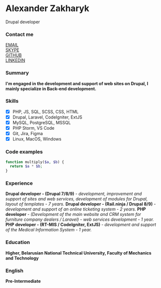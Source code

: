 # Alexander Zakharyk
Drupal developer

### Contact me

[EMAIL](mailto:minsksiteby@gmail.com)\
[SKYPE](skype:live:minsksiteby?chat)\
[GITHUB](https://github.com/xanderZakh)\
[LINKEDIN](https://www.linkedin.com/in/alexander-zakharyk-4672ba135/)

### Summary

**I'm engaged in the development and support of web sites on Drupal, I mainly specialize in Back-end development.**

### Skills

- [x] PHP, JS, SQL, SCSS, CSS, HTML
- [x] Drupal, Laravel, CodeIgniter, ExtJS
- [x] MySQL, PostgreSQL, MSSQL
- [x] PHP Storm, VS Code
- [x] Git, Jira, Figma
- [x] Linux, MacOS, Windows

### Code examples

```php
function multiply($a, $b) {
  return $a * $b;
}
```

### Experience

**Drupal developer - (Drupal 7/8/9)** *- development, improvement and support of sites and web services, development of modules for Drupal, layout of templates - 7 years.*
**Drupal developer - (Rail.ninja / Drupal 8/9)** *- development and support of an online ticketing system - 2 years.*
**PHP developer** *- (Development of the main website and CRM system for furniture company dealers / Laravel) - web services development - 1 year.*
**PHP developer - (RT-MIS / CodeIgniter, ExtJS)** *- development and support of the Medical Information System - 1 year.*

### Education

**Higher, Belarusian National Technical University, Faculty of Mechanics and Technology**

### English

**Pre-Intermediate**